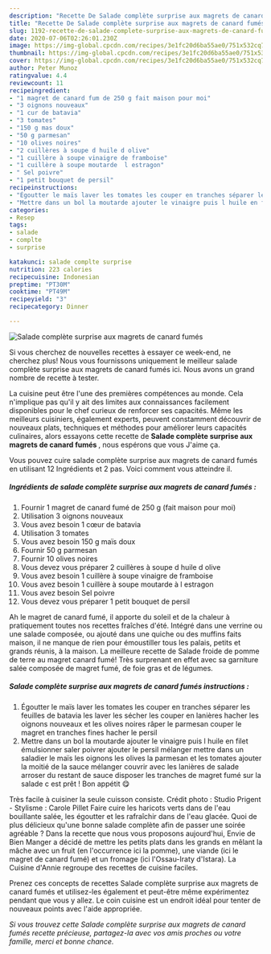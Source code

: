 ```yaml
---
description: "Recette De Salade complète surprise aux magrets de canard fumés"
title: "Recette De Salade complète surprise aux magrets de canard fumés"
slug: 1192-recette-de-salade-complete-surprise-aux-magrets-de-canard-fumes
date: 2020-07-06T02:26:01.230Z
image: https://img-global.cpcdn.com/recipes/3e1fc20d6ba55ae0/751x532cq70/salade-complete-surprise-aux-magrets-de-canard-fumes-photo-principale-de-la-recette.jpg
thumbnail: https://img-global.cpcdn.com/recipes/3e1fc20d6ba55ae0/751x532cq70/salade-complete-surprise-aux-magrets-de-canard-fumes-photo-principale-de-la-recette.jpg
cover: https://img-global.cpcdn.com/recipes/3e1fc20d6ba55ae0/751x532cq70/salade-complete-surprise-aux-magrets-de-canard-fumes-photo-principale-de-la-recette.jpg
author: Peter Munoz
ratingvalue: 4.4
reviewcount: 11
recipeingredient:
- "1 magret de canard fum de 250 g fait maison pour moi"
- "3 oignons nouveaux"
- "1 cur de batavia"
- "3 tomates"
- "150 g mas doux"
- "50 g parmesan"
- "10 olives noires"
- "2 cuillères à soupe d huile d olive"
- "1 cuillère à soupe vinaigre de framboise"
- "1 cuillère à soupe moutarde  l estragon"
- " Sel poivre"
- "1 petit bouquet de persil"
recipeinstructions:
- "Égoutter le maïs laver les tomates les couper en tranches séparer les feuilles de batavia les laver les sécher les couper en lanières hacher les oignons nouveaux et les olives noires râper le parmesan couper le magret en tranches fines hacher le persil"
- "Mettre dans un bol la moutarde ajouter le vinaigre puis l huile en filet émulsionner saler poivrer ajouter le persil mélanger mettre dans un saladier le maïs les oignons les olives la parmesan et les tomates ajouter la moitié de la sauce mélanger couvrir avec les lanières de salade arroser du restant de sauce disposer les tranches de magret fumé sur la salade c est prêt ! Bon appétit 😋"
categories:
- Resep
tags:
- salade
- complte
- surprise

katakunci: salade complte surprise 
nutrition: 223 calories
recipecuisine: Indonesian
preptime: "PT30M"
cooktime: "PT49M"
recipeyield: "3"
recipecategory: Dinner

---
```



![Salade complète surprise aux magrets de canard fumés](https://img-global.cpcdn.com/recipes/3e1fc20d6ba55ae0/751x532cq70/salade-complete-surprise-aux-magrets-de-canard-fumes-photo-principale-de-la-recette.jpg)

Si vous cherchez de nouvelles recettes à essayer ce week-end, ne cherchez plus! Nous vous fournissons uniquement le meilleur salade complète surprise aux magrets de canard fumés ici. Nous avons un grand nombre de recette à tester.

La cuisine peut être l'une des premières compétences au monde. Cela n'implique pas qu'il y ait des limites aux connaissances facilement disponibles pour le chef curieux de renforcer ses capacités. Même les meilleurs cuisiniers, également experts, peuvent constamment découvrir de nouveaux plats, techniques et méthodes pour améliorer leurs capacités culinaires, alors essayons cette recette de <strong> Salade complète surprise aux magrets de canard fumés </strong>, nous espérons que vous J'aime ça.

<!--inarticleads1-->

Vous pouvez cuire salade complète surprise aux magrets de canard fumés en utilisant 12 Ingrédients et 2 pas. Voici comment vous atteindre il.

##### Ingrédients de salade complète surprise aux magrets de canard fumés :

1. Fournir 1 magret de canard fumé de 250 g (fait maison pour moi)
1. Utilisation 3 oignons nouveaux
1. Vous avez besoin 1 cœur de batavia
1. Utilisation 3 tomates
1. Vous avez besoin 150 g maïs doux
1. Fournir 50 g parmesan
1. Fournir 10 olives noires
1. Vous devez vous préparer 2 cuillères à soupe d huile d olive
1. Vous avez besoin 1 cuillère à soupe vinaigre de framboise
1. Vous avez besoin 1 cuillère à soupe moutarde à l estragon
1. Vous avez besoin  Sel poivre
1. Vous devez vous préparer 1 petit bouquet de persil


Ah le magret de canard fumé, il apporte du soleil et de la chaleur à pratiquement toutes nos recettes fraîches d&#39;été. Intégré dans une verrine ou une salade composée, ou ajouté dans une quiche ou des muffins faits maison, il ne manque de rien pour émoustiller tous les palais, petits et grands réunis, à la maison. La meilleure recette de Salade froide de pomme de terre au magret canard fumé! Très surprenant en effet avec sa garniture salée composée de magret fumé, de foie gras et de légumes. 

<!--inarticleads2-->

##### Salade complète surprise aux magrets de canard fumés instructions :

1. Égoutter le maïs laver les tomates les couper en tranches séparer les feuilles de batavia les laver les sécher les couper en lanières hacher les oignons nouveaux et les olives noires râper le parmesan couper le magret en tranches fines hacher le persil
1. Mettre dans un bol la moutarde ajouter le vinaigre puis l huile en filet émulsionner saler poivrer ajouter le persil mélanger mettre dans un saladier le maïs les oignons les olives la parmesan et les tomates ajouter la moitié de la sauce mélanger couvrir avec les lanières de salade arroser du restant de sauce disposer les tranches de magret fumé sur la salade c est prêt ! Bon appétit 😋


Très facile à cuisiner la seule cuisson consiste. Crédit photo : Studio Prigent - Stylisme : Carole Pillet Faire cuire les haricots verts dans de l&#39;eau bouillante salée, les égoutter et les rafraîchir dans de l&#39;eau glacée. Quoi de plus délicieux qu&#39;une bonne salade complète afin de passer une soirée agréable ? Dans la recette que nous vous proposons aujourd&#39;hui, Envie de Bien Manger a décidé de mettre les petits plats dans les grands en mêlant la mâche avec un fruit (en l&#39;occurrence ici la pomme), une viande (ici le magret de canard fumé) et un fromage (ici l&#39;Ossau-Iraty d&#39;Istara). La Cuisine d&#39;Annie regroupe des recettes de cuisine faciles. 

<!--inarticleads1-->

<p>
Prenez ces concepts de recettes Salade complète surprise aux magrets de canard fumés et utilisez-les également et peut-être même expérimentez pendant que vous y allez. Le coin cuisine est un endroit idéal pour tenter de nouveaux points avec l'aide appropriée.
</p>

<p>
<i>Si vous trouvez cette Salade complète surprise aux magrets de canard fumés recette précieuse, partagez-la avec vos amis proches ou votre famille, merci et bonne chance.</i>
</p>
